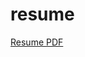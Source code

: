 # resume
[Resume PDF](https://github.com/davehammers/resume/blob/master/daveHammersPacketfabric.pdf)
